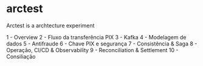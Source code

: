 # arctest
Arctest is a archtecture experiment

1 - Overview
2 - Fluxo da transferência PIX
3 - Kafka
4 - Modelagem de dados
5 - Antifraude
6 - Chave PIX e segurança
7 - Consistência & Saga
8 - Operação, CI/CD & Observability
9 - Reconciliation & Settlement
10 - Consiliação
